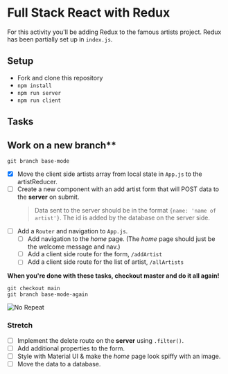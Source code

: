 # Full Stack React with Redux

For this activity you'll be adding Redux to the famous artists project. Redux has been partially set up in `index.js`.

## Setup

- Fork and clone this repository
- `npm install`
- `npm run server`
- `npm run client`

## Tasks

## Work on a new branch**

```shell
git branch base-mode
```

- [x] Move the client side artists array from local state in `App.js` to the artistReducer.
- [ ] Create a new component with an add artist form that will POST data to the **server** on submit.
   > Data sent to the server should be in the format `{name: 'name of artist'}`.
   > The id is added by the database on the server side.
- [ ] Add a `Router` and navigation to `App.js`.
   - [ ] Add navigation to the *home* page. (The *home* page should just be the welcome message and nav.)
   - [ ] Add a client side route for the form, `/addArtist`
   - [ ] Add a client side route for the list of artist, `/allArtists`

**When you're done with these tasks, checkout master and do it all again!**

```shell
git checkout main
git branch base-mode-again
```

![No Repeat](https://i.imgflip.com/1rxppm.jpg)

### Stretch

- [ ] Implement the delete route on the **server** using `.filter()`.
- [ ] Add additional properties to the form.
- [ ] Style with Material UI & make the *home* page look spiffy with an image.
- [ ] Move the data to a database.
